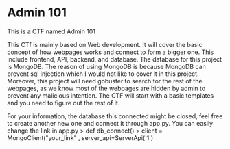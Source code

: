 # Admin 101
This is a CTF named Admin 101

This CTf is mainly based on Web development. It will cover the basic concept of how webpages works and connect to form a bigger one. This include frontend, API, backend, and database. The database for this project is MongoDB. The reason of using MongoDB is because MongoDB can prevent sql injection which I would not like to cover it in this project. Moreover, this project will need gobuster to search for the rest of the webpages, as we know most of the webpages are hidden by admin to prevent any malicious intention. The CTF will start with a basic templates and you need to figure out the rest of it.

For your information, the database this connected might be closed, feel free to create another new one and connect it through app.py. 
You can easily change the link in app.py > def db_connect() > client = MongoClient("your_link" , server_api=ServerApi('1')
